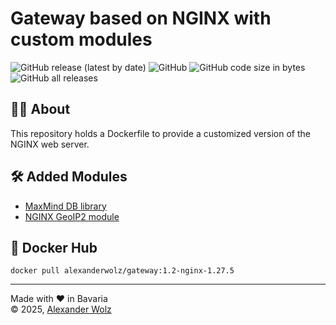 # Gateway based on NGINX with custom modules

![GitHub release (latest by date)](https://img.shields.io/github/v/release/alexanderwolz/gateway)
![GitHub](https://img.shields.io/github/license/alexanderwolz/gateway)
![GitHub code size in bytes](https://img.shields.io/github/languages/code-size/alexanderwolz/gateway)
![GitHub all releases](https://img.shields.io/github/downloads/alexanderwolz/gateway/total?color=informational)

## 🧑‍💻 About

This repository holds a Dockerfile to provide a customized version of the NGINX web server.

## 🛠️ Added Modules

- [MaxMind DB library](https://github.com/maxmind/libmaxminddb)
- [NGINX GeoIP2 module](https://github.com/leev/ngx_http_geoip2_module)


## 🐳 Docker Hub
```docker pull alexanderwolz/gateway:1.2-nginx-1.27.5```


- - -

Made with ❤️ in Bavaria
<br>
© 2025, <a href="https://www.alexanderwolz.de"> Alexander Wolz

